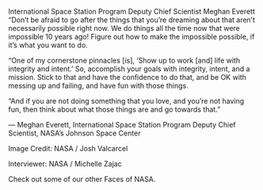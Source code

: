 International Space Station Program Deputy Chief Scientist Meghan Everett 
 “Don’t be afraid to go after the things that you’re dreaming about that aren’t necessarily possible right now. We do things all the time now that were impossible 10 years ago! Figure out how to make the impossible possible, if it’s what you want to do.

“One of my cornerstone pinnacles [is], ‘Show up to work [and] life with integrity and intent.’ So, accomplish your goals with integrity, intent, and a mission. Stick to that and have the confidence to do that, and be OK with messing up and failing, and have fun with those things.

“And if you are not doing something that you love, and you’re not having fun, then think about what those things are and go towards that.”

— Meghan Everett, International Space Station Program Deputy Chief Scientist, NASA’s Johnson Space Center

Image Credit: NASA / Josh Valcarcel

Interviewer: NASA / Michelle Zajac

Check out some of our other Faces of NASA.